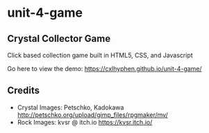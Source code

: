 # unit-4-game

## Crystal Collector Game

Click based collection game built in HTML5, CSS, and Javascript

Go here to view the demo: https://cxlhyphen.github.io/unit-4-game/

## Credits

* Crystal Images: Petschko, Kadokawa http://petschko.org/upload/gimp_files/rpgmaker/mv/
* Rock Images: kvsr @ itch.io https://kvsr.itch.io/
